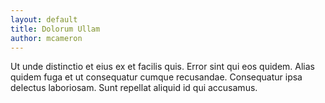 ```yaml
---
layout: default
title: Dolorum Ullam
author: mcameron
---
```


Ut unde distinctio et eius ex et facilis quis. Error sint qui eos quidem. Alias quidem fuga et ut consequatur cumque recusandae. Consequatur ipsa delectus laboriosam. Sunt repellat aliquid id qui accusamus.
